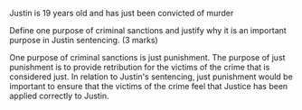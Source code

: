 Justin is 19 years old and has just been convicted of murder

Define one purpose of criminal sanctions and justify why it is an important purpose in Justin sentencing. (3 marks)

One purpose of criminal sanctions is just punishment. The purpose of just punishment is to provide retribution for the victims of the crime that is considered just. In relation to Justin's sentencing, just punishment would be important to ensure that the victims of the crime feel that Justice has been applied correctly to Justin. 
